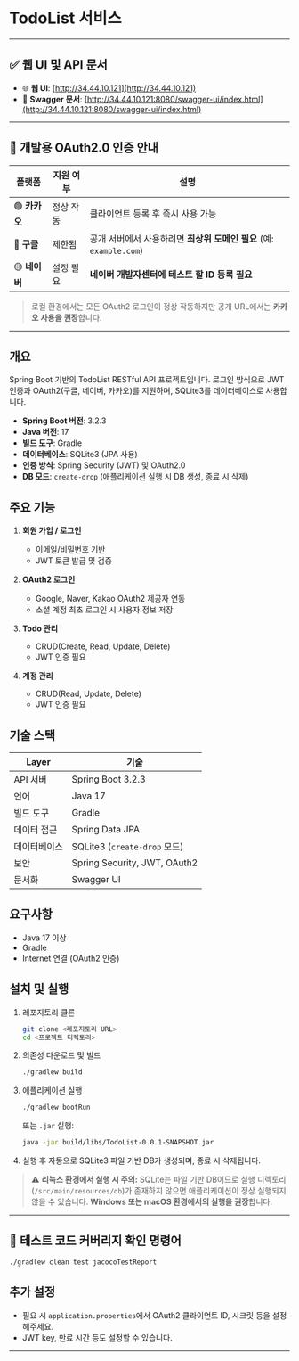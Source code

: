 # TodoList 서비스

---

## ✅ 웹 UI 및 API 문서

* 🌐 **웹 UI**: [http://34.44.10.121](http://34.44.10.121)
* 📘 **Swagger 문서**: [http://34.44.10.121:8080/swagger-ui/index.html](http://34.44.10.121:8080/swagger-ui/index.html)

---

## 🔐 개발용 OAuth2.0 인증 안내

| 플랫폼        | 지원 여부 | 설명                                              |
|------------|-------|-------------------------------------------------|
| 🟢 **카카오** | 정상 작동 | 클라이언트 등록 후 즉시 사용 가능                             |
| 🔴 **구글**  | 제한됨   | 공개 서버에서 사용하려면 **최상위 도메인 필요** (예: `example.com`) |
| 🟡 **네이버** | 설정 필요 | **네이버 개발자센터에 테스트 할 ID 등록 필요**                   |

> 로컬 환경에서는 모든 OAuth2 로그인이 정상 작동하지만
> 공개 URL에서는 **카카오 사용을 권장**합니다.

---

## 개요

Spring Boot 기반의 TodoList RESTful API 프로젝트입니다. 로그인 방식으로 JWT 인증과 OAuth2(구글, 네이버, 카카오)를 지원하며, SQLite3를 데이터베이스로 사용합니다.

* **Spring Boot 버전**: 3.2.3
* **Java 버전**: 17
* **빌드 도구**: Gradle
* **데이터베이스**: SQLite3 (JPA 사용)
* **인증 방식**: Spring Security (JWT) 및 OAuth2.0
* **DB 모드**: `create-drop` (애플리케이션 실행 시 DB 생성, 종료 시 삭제)

## 주요 기능

1. **회원 가입 / 로그인**

    * 이메일/비밀번호 기반
    * JWT 토큰 발급 및 검증

2. **OAuth2 로그인**

    * Google, Naver, Kakao OAuth2 제공자 연동
    * 소셜 계정 최초 로그인 시 사용자 정보 저장

3. **Todo 관리**

    * CRUD(Create, Read, Update, Delete)
    * JWT 인증 필요

4. **계정 관리**

    * CRUD(Read, Update, Delete)
    * JWT 인증 필요

## 기술 스택

| Layer  | 기술                           |
|--------|------------------------------|
| API 서버 | Spring Boot 3.2.3            |
| 언어     | Java 17                      |
| 빌드 도구  | Gradle                       |
| 데이터 접근 | Spring Data JPA              |
| 데이터베이스 | SQLite3 (`create-drop` 모드)   |
| 보안     | Spring Security, JWT, OAuth2 |
| 문서화    | Swagger UI                   |

## 요구사항

* Java 17 이상
* Gradle
* Internet 연결 (OAuth2 인증)

## 설치 및 실행

1. 레포지토리 클론

   ```bash
   git clone <레포지토리 URL>
   cd <프로젝트 디렉토리>
   ```

2. 의존성 다운로드 및 빌드

   ```bash
   ./gradlew build
   ```

3. 애플리케이션 실행

   ```bash
   ./gradlew bootRun
   ```

   또는 `.jar` 실행:

   ```bash
   java -jar build/libs/TodoList-0.0.1-SNAPSHOT.jar
   ```

4. 실행 후 자동으로 SQLite3 파일 기반 DB가 생성되며, 종료 시 삭제됩니다.

> ⚠️ **리눅스 환경에서 실행 시 주의:**
> SQLite는 파일 기반 DB이므로 실행 디렉토리(`/src/main/resources/db`)가 존재하지 않으면 애플리케이션이 정상 실행되지 않을 수 있습니다.
> **Windows 또는 macOS 환경에서의 실행을 권장**합니다.
---

## 🧪 테스트 코드 커버리지 확인 명령어

   ```bash
   ./gradlew clean test jacocoTestReport
   ```

## 추가 설정

* 필요 시 `application.properties`에서 OAuth2 클라이언트 ID, 시크릿 등을 설정해주세요.
* JWT key, 만료 시간 등도 설정할 수 있습니다.

---